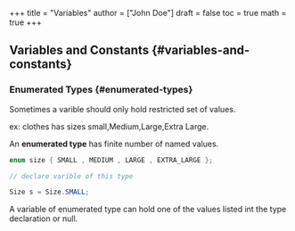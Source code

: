 +++
title = "Variables"
author = ["John Doe"]
draft = false
toc = true
math = true
+++

## Variables and Constants {#variables-and-constants}


### Enumerated Types {#enumerated-types}

Sometimes a varible should only hold restricted set of values. <br/>

ex: clothes has sizes small,Medium,Large,Extra Large. <br/>

An **enumerated type** has finite number of named values. <br/>

```java
enum size { SMALL , MEDIUM , LARGE , EXTRA_LARGE };

// declare varible of this type

Size s = Size.SMALL;
```

A variable of enumerated type can hold one of the values listed int the type declaration or null. <br/>

